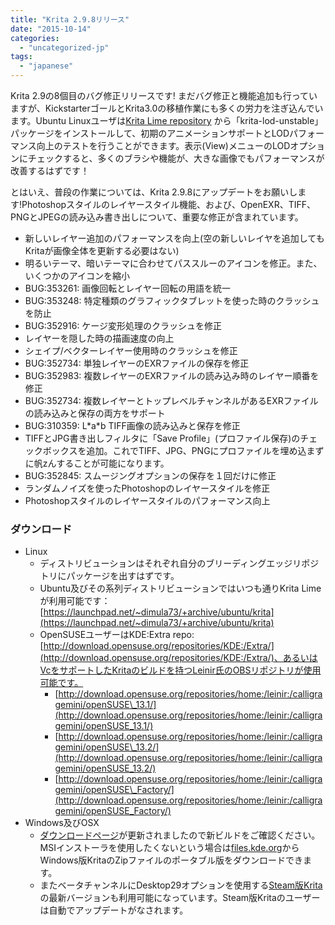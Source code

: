 ```yaml
---
title: "Krita 2.9.8リリース"
date: "2015-10-14"
categories: 
  - "uncategorized-jp"
tags: 
  - "japanese"
---
```


Krita 2.9の8個目のバグ修正リリースです! まだバグ修正と機能追加も行っていますが、KickstarterゴールとKrita3.0の移植作業にも多くの労力を注ぎ込んでいます。Ubuntu Linuxユーザは[Krita Lime repository](https://launchpad.net/~dimula73/+archive/ubuntu/krita) から「krita-lod-unstable」パッケージをインストールして、初期のアニメーションサポートとLODパフォーマンス向上のテストを行うことができます。表示(View)メニューのLODオプションにチェックすると、多くのブラシや機能が、大きな画像でもパフォーマンスが改善するはずです！

とはいえ、普段の作業については、Krita 2.9.8にアップデートをお願いします!Photoshopスタイルのレイヤースタイル機能、および、OpenEXR、TIFF、PNGとJPEGの読み込み書き出しについて、重要な修正が含まれています。

- 新しいレイヤー追加のパフォーマンスを向上(空の新しいレイヤを追加してもKritaが画像全体を更新する必要はない)
- 明るいテーマ、暗いテーマに合わせてパススルーのアイコンを修正。また、いくつかのアイコンを縮小
- BUG:353261: 画像回転とレイヤー回転の用語を統一
- BUG:353248: 特定種類のグラフィックタブレットを使った時のクラッシュを防止
- BUG:352916: ケージ変形処理のクラッシュを修正
- レイヤーを隠した時の描画速度の向上
- シェイプ/ベクターレイヤー使用時のクラッシュを修正
- BUG:352734: 単独レイヤーのEXRファイルの保存を修正
- BUG:352983: 複数レイヤーのEXRファイルの読み込み時のレイヤー順番を修正
- BUG:352734: 複数レイヤーとトップレベルチャンネルがあるEXRファイルの読み込みと保存の両方をサポート
- BUG:310359: L\*a\*b TIFF画像の読み込みと保存を修正
- TIFFとJPG書き出しフィルタに「Save Profile」(プロファイル保存)のチェックボックスを追加。これでTIFF、JPG、PNGにプロファイルを埋め込まずに帆zんすることが可能になります。
- BUG:352845: スムージングオプションの保存を１回だけに修正
- ランダムノイズを使ったPhotoshopのレイヤースタイルを修正
- Photoshopスタイルのレイヤースタイルのパフォーマンス向上

### ダウンロード

- Linux
    - ディストリビューションはそれぞれ自分のブリーディングエッジリポジトリにパッケージを出すはずです。
    - Ubuntu及びその系列ディストリビューションではいつも通りKrita Limeが利用可能です：[https://launchpad.net/~dimula73/+archive/ubuntu/krita](https://launchpad.net/~dimula73/+archive/ubuntu/krita)
    - OpenSUSEユーザーはKDE:Extra repo:[http://download.opensuse.org/repositories/KDE:/Extra/](http://download.opensuse.org/repositories/KDE:/Extra/)、あるいはVcをサポートしたKritaのビルドを持つLeinir氏のOBSリポジトリが使用可能です。
        - [http://download.opensuse.org/repositories/home:/leinir:/calligragemini/openSUSE\_13.1/](http://download.opensuse.org/repositories/home:/leinir:/calligragemini/openSUSE_13.1/)
        - [http://download.opensuse.org/repositories/home:/leinir:/calligragemini/openSUSE\_13.2/](http://download.opensuse.org/repositories/home:/leinir:/calligragemini/openSUSE_13.2/)
        - [http://download.opensuse.org/repositories/home:/leinir:/calligragemini/openSUSE\_Factory/](http://download.opensuse.org/repositories/home:/leinir:/calligragemini/openSUSE_Factory/)
- Windows及びOSX
    - [ダウンロードページ](https://jp.krita.org/download/krita-desktop/ "Krita Desktop")が更新されましたので新ビルドをご確認ください。MSIインストーラを使用したくないという場合は[files.kde.org](http://files.kde.org/krita)からWindows版KritaのZipファイルのポータブル版をダウンロードできます。
    - またベータチャンネルにDesktop29オプションを使用する[Steam版Krita](http://store.steampowered.com/app/280680)の最新バージョンも利用可能になっています。Steam版Kritaのユーザーは自動でアップデートがなされます。
